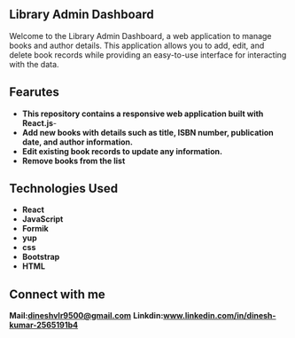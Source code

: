## Library Admin Dashboard

Welcome to the Library Admin Dashboard, a web application to manage books and author details.
This application allows you to add, edit, and delete book records while providing an easy-to-use interface for interacting with the data.

## Fearutes

- **This repository contains a responsive web application built with React.js**-
- **Add new books with details such as title, ISBN number, publication date, and author information.**
- **Edit existing book records to update any information.**
- **Remove books from the list**

## Technologies Used

- **React**
- **JavaScript**
- **Formik**
- **yup**
- **css**
- **Bootstrap**
- **HTML**

## Connect with me

**Mail:dineshvlr9500@gmail.com**
**Linkdin:www.linkedin.com/in/dinesh-kumar-2565191b4**


